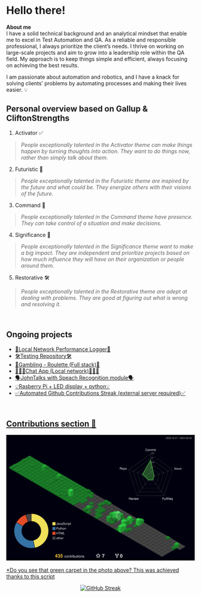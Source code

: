 # Hello there!
**About me**  
I have a solid technical background and an analytical mindset that enable me to excel in Test Automation and QA. As a reliable and responsible professional, I always prioritize the client’s needs. I thrive on working on large-scale projects and aim to grow into a leadership role within the QA field. My approach is to keep things simple and efficient, always focusing on achieving the best results.

I am passionate about automation and robotics, and I have a knack for solving clients’ problems by automating processes and making their lives easier. 💡

## Personal overview based on Gallup & CliftonStrengths
1.  Activator ✅
> _People exceptionally talented in the Activator theme can make things happen by turning thoughts into action. They want to do things now, rather than simply talk about them._
2. Futuristic 🚀
> _People exceptionally talented in the Futuristic theme are inspired by the future and what could be. They energize others with their visions of the future._
3. Command 🫡
> _People exceptionally talented in the Command theme have presence. They can take control of a situation and make decisions._
4. Significance 🙋
> _People exceptionally talented in the Significance theme want to make a big impact. They are independent and prioritize projects based on how much influence they will have on their organization or people around them._
5. Restorative 🛠️
> _People exceptionally talented in the Restorative theme are adept at dealing with problems. They are good at figuring out what is wrong and resolving it._
<br>

## Ongoing **projects**
<ul>
   
<li><a href="https://github.com/matiwan3/project-LNP")>🛜Local Network Performance Logger🛜</li>
<li><a href="https://github.com/matiwan3/learning-testing")>🛠️Testing Repository🛠️</li>
<li><a href="https://github.com/matiwan3/project-shark-roulette")>💸Gambling - Roulette (Full stack)💸</li>
<li><a href="https://github.com/matiwan3/project-local-network-chat")>👨🏾‍💻Chat App (Local network)👨🏾‍💻</li>
<li><a href="https://github.com/matiwan3/project-scripts-and-scrappers/tree/main/john%20talks")>🗣️JohnTalks with Speach Recognition module🗣️</li>
<li><a href="https://github.com/matiwan3/LEDisplay">💡Rasberry Pi + LED display + python💡</li>
<li><a href="https://github.com/matiwan3/autogit-streak">✅Automated Github Contributions Streak (external server required)✅</li>
</ul>
<br> 

## Contributions section 📅

![](./profile-3d-contrib/profile-night-green.svg)

*Do you see that green carpet in the photo above? This was achieved thanks to <a href="https://github.com/matiwan3/autogit-streak"> this script </li>
<p align="center">
   <a href="https://git.io/streak-stats">
      <img alt="GitHub Streak" src="https://streak-stats.demolab.com?user=matiwan3&theme=gruvbox&hide_border=true">

   </a>
</p>
<br> 
